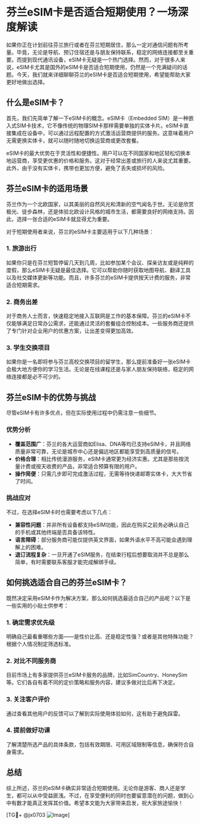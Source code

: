 # 芬兰eSIM卡是否适合短期使用？一场深度解读

如果你正在计划前往芬兰旅行或者在芬兰短期居住，那么一定对通信问题有所考量。毕竟，无论是导航、预订住宿还是与朋友保持联系，稳定的网络连接都至关重要。而提到现代通讯设备，eSIM卡无疑是一个热门选择。然而，对于很多人来说，eSIM卡尤其是国外的eSIM卡是否适合短期使用，仍然是一个充满疑问的话题。今天，我们就来详细聊聊芬兰的eSIM卡是否适合短期使用，希望能帮助大家更好地做出选择。

## 什么是eSIM卡？

首先，我们先简单了解一下eSIM卡的概念。eSIM卡（Embedded SIM）是一种嵌入式SIM卡技术，它不像传统的物理SIM卡那样需要单独的实体卡片。eSIM卡直接集成在设备中，可以通过远程配置的方式激活运营商提供的服务。这意味着用户无需更换实体卡，就可以随时随地切换运营商或更改套餐。

eSIM卡的最大优势在于灵活性和便捷性。用户可以在不同国家和地区轻松切换本地运营商，享受更优惠的价格和服务。这对于经常出差或旅行的人来说尤其重要。此外，由于没有实体卡，携带也更加方便，避免了丢失或损坏的风险。

## 芬兰eSIM卡的适用场景

芬兰作为一个北欧国家，以其美丽的自然风光和清新的空气闻名于世。无论是欣赏极光、徒步森林，还是体验北欧设计风格的城市生活，都需要良好的网络支持。因此，选择一张合适的eSIM卡就显得尤为重要。

对于短期使用者来说，芬兰的eSIM卡主要适用于以下几种场景：

### 1. **旅游出行**
如果你只是在芬兰短暂停留几天到几周，比如参加某个会议、探亲访友或是纯粹的度假，那么eSIM卡无疑是最佳选择。它可以帮助你随时获取地图导航、翻译工具以及社交媒体更新等功能。而且，许多芬兰的eSIM卡提供按天计费的服务，非常适合短期需求。

### 2. **商务出差**
对于商务人士而言，快速稳定地接入互联网是工作的基本保障。芬兰的eSIM卡不仅能够满足日常办公需求，还能通过灵活的套餐组合控制成本。一些服务商还提供了专门针对企业用户的优惠方案，让出差变得更加高效。

### 3. **学生交换项目**
如果你是一名即将参与芬兰高校交换项目的留学生，那么提前准备好一张eSIM卡会极大地方便你的学习生活。无论是在线课程还是与家人朋友保持联络，稳定的网络连接都是必不可少的。

## 芬兰eSIM卡的优势与挑战

尽管eSIM卡有许多优点，但在实际使用过程中仍需注意一些细节。

### 优势分析
- **覆盖范围广**：芬兰的各大运营商如Elisa、DNA等均已支持eSIM卡，并且网络质量非常可靠，无论是城市中心还是偏远地区都能享受到高质量的信号。
- **价格合理**：相比传统漫游服务，eSIM卡通常更为经济实惠。尤其是那些按流量计费或按天收费的产品，非常适合预算有限的用户。
- **操作简便**：只需几步即可完成激活过程，无需等待快递邮寄实体卡，大大节省了时间。

### 挑战应对
不过，在选择eSIM卡时也需要考虑以下几点：
- **兼容性问题**：并非所有设备都支持eSIM功能，因此在购买之前务必确认自己的手机或其他终端是否具备该特性。
- **语言障碍**：部分服务商可能仅提供英文界面，如果外语水平不高可能会遇到理解上的困难。
- **退订流程复杂**：一旦开通了eSIM服务，在结束行程后想要取消并不总是那么简单，有时需要联系客服才能完成解绑手续。

## 如何挑选适合自己的芬兰eSIM卡？

既然决定采用eSIM卡作为解决方案，那么如何挑选最适合自己的产品呢？以下是一些实用的小贴士供参考：

### 1. 确定需求优先级
明确自己最看重哪些方面——是性价比高、还是稳定性强？或者是其他特殊功能？根据个人情况制定筛选标准。

### 2. 对比不同服务商
目前市场上有多家提供芬兰eSIM卡服务的品牌，比如SimCountry、HoneySim等。它们各自有着不同的定价策略和服务内容，建议多做对比后再下决定。

### 3. 关注客户评价
通过查看其他用户的反馈可以了解到实际使用体验如何，这有助于避免踩雷。

### 4. 提前做好功课
了解清楚所选产品的具体条款，包括有效期限、可用区域限制等信息，确保符合自身需求。

## 总结

综上所述，芬兰的eSIM卡确实非常适合短期使用。无论你是游客、商人还是学生，都可以从中受益匪浅。不过，在享受便利的同时也要留意潜在的问题，做到心中有数才能真正发挥其价值。希望本文能为大家带来启发，祝大家旅途愉快！

[TG💪+ @jx0703 ![Image](https://github.com/user-attachments/assets/dbca1d08-cadb-493c-b0ec-ad6f7a83f270)]